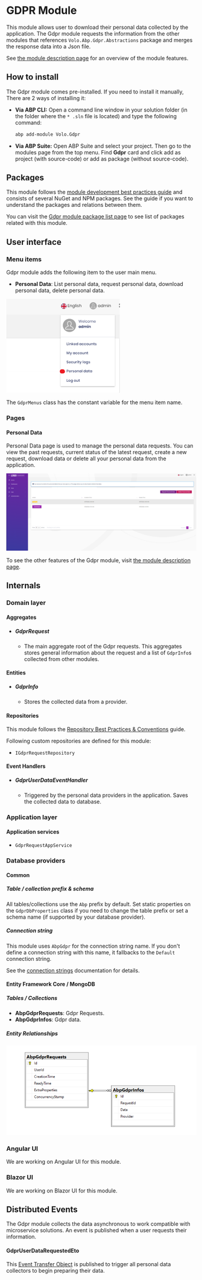 # GDPR Module

This module allows user to download their personal data collected by the application. The Gdpr module requests the information from the other modules that references `Volo.Abp.Gdpr.Abstractions` package and merges the response data into a Json file. 

See [the module description page](https://commercial.abp.io/modules/Volo.Gdpr) for an overview of the module features.

## How to install

The Gdpr module comes pre-installed. If you need to install it manually, There are 2 ways of installing it:

* **Via ABP CLI:** Open a command line window in your solution folder (in the folder where the `* .sln` file is located) and type the following command:

  ```bash
  abp add-module Volo.Gdpr
  ```
* **Via ABP Suite:** Open ABP Suite and select your project. Then go to the modules page from the top menu. Find **Gdpr** card and click add as project (with source-code) or add as package (without source-code).


## Packages

This module follows the [module development best practices guide](https://docs.abp.io/en/abp/latest/Best-Practices/Index) and consists of several NuGet and NPM packages. See the guide if you want to understand the packages and relations between them.

You can visit the [Gdpr module package list page](https://abp.io/packages?moduleName=Volo.Gdpr) to see list of packages related with this module.

## User interface

### Menu items

Gdpr module adds the following item to the user main menu.

* **Personal Data**: List personal data, request personal data, download personal data, delete personal data.

![gdpr-menu](../images/gdpr-personal-data-menu.png)




The `GdprMenus`  class has the constant variable for the menu item name.

### Pages

#### Personal Data

Personal Data page is used to manage the personal data requests. You can view the past requests, current status of the latest request, create a new request, download data or delete all your personal data from the application.

![gdpr](../images/gdpr-personal-data-page.png)

To see the other features of the Gdpr module, visit [the module description page](https://commercial.abp.io/modules/Volo.Gdpr).

## Internals

### Domain layer

#### Aggregates

- ##### GdprRequest

  - The main aggregate root of the Gdpr requests. This aggregates stores general information about the request and a list of `GdprInfo`s collected from other modules.
#### Entities

- ##### GdprInfo

  - Stores the collected data from a provider.

#### Repositories

This module follows the [Repository Best Practices & Conventions](https://docs.abp.io/en/abp/latest/Best-Practices/Repositories) guide.

Following custom repositories are defined for this module:

* `IGdprRequestRepository`

#### Event Handlers

- ##### GdprUserDataEventHandler

  - Triggered by the personal data providers in the application. Saves the collected data to database.

### Application layer

#### Application services

- `GdprRequestAppService` 

### Database providers

#### Common

##### Table / collection prefix & schema

All tables/collections use the `Abp` prefix by default. Set static properties on the `GdprDbProperties` class if you need to change the table prefix or set a schema name (if supported by your database provider).

##### Connection string

This module uses `AbpGdpr` for the connection string name. If you don't define a connection string with this name, it fallbacks to the `Default` connection string.

See the [connection strings](https://docs.abp.io/en/abp/latest/Connection-Strings) documentation for details.

#### Entity Framework Core / MongoDB

##### Tables / Collections

- **AbpGdprRequests**: Gdpr Requests.
- **AbpGdprInfos**: Gdpr data.

##### Entity Relationships
![Entities](../images/gdpr-entity-relationship.png)

### Angular UI

We are working on Angular UI for this module.

### Blazor UI

We are working on Blazor UI for this module.

## Distributed Events

The Gdpr module collects the data asynchronous to work compatible with microservice solutions. An event is published when a user requests their information. 

#### GdprUserDataRequestedEto

This [Event Transfer Object](https://docs.abp.io/en/abp/latest/Distributed-Event-Bus#event-transfer-object) is published to trigger all personal data collectors to begin preparing their data.